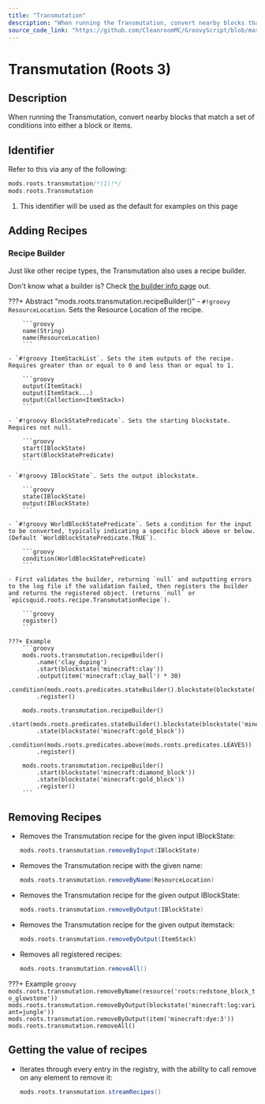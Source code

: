 ```yaml
---
title: "Transmutation"
description: "When running the Transmutation, convert nearby blocks that match a set of conditions into either a block or items."
source_code_link: "https://github.com/CleanroomMC/GroovyScript/blob/master/src/main/java/com/cleanroommc/groovyscript/compat/mods/roots/Transmutation.java"
---
```


# Transmutation (Roots 3)

## Description

When running the Transmutation, convert nearby blocks that match a set of conditions into either a block or items.

## Identifier

Refer to this via any of the following:

```groovy hl_lines="1"
mods.roots.transmutation/*(1)!*/
mods.roots.Transmutation
```

1. This identifier will be used as the default for examples on this page

## Adding Recipes

### Recipe Builder

Just like other recipe types, the Transmutation also uses a recipe builder.

Don't know what a builder is? Check [the builder info page](../../../groovy/builder.md) out.

???+ Abstract "mods.roots.transmutation.recipeBuilder()"
    - `#!groovy ResourceLocation`. Sets the Resource Location of the recipe.

        ```groovy
        name(String)
        name(ResourceLocation)
        ```

    - `#!groovy ItemStackList`. Sets the item outputs of the recipe. Requires greater than or equal to 0 and less than or equal to 1.

        ```groovy
        output(ItemStack)
        output(ItemStack...)
        output(Collection<ItemStack>)
        ```

    - `#!groovy BlockStatePredicate`. Sets the starting blockstate. Requires not null.

        ```groovy
        start(IBlockState)
        start(BlockStatePredicate)
        ```

    - `#!groovy IBlockState`. Sets the output iblockstate.

        ```groovy
        state(IBlockState)
        output(IBlockState)
        ```

    - `#!groovy WorldBlockStatePredicate`. Sets a condition for the input to be converted, typically indicating a specific block above or below. (Default `WorldBlockStatePredicate.TRUE`).

        ```groovy
        condition(WorldBlockStatePredicate)
        ```

    - First validates the builder, returning `null` and outputting errors to the log file if the validation failed, then registers the builder and returns the registered object. (returns `null` or `epicsquid.roots.recipe.TransmutationRecipe`).

        ```groovy
        register()
        ```

    ???+ Example
        ```groovy
        mods.roots.transmutation.recipeBuilder()
            .name('clay_duping')
            .start(blockstate('minecraft:clay'))
            .output(item('minecraft:clay_ball') * 30)
            .condition(mods.roots.predicates.stateBuilder().blockstate(blockstate('minecraft:gold_block')).below().register())
            .register()

        mods.roots.transmutation.recipeBuilder()
            .start(mods.roots.predicates.stateBuilder().blockstate(blockstate('minecraft:yellow_flower:type=dandelion')).properties('type').register())
            .state(blockstate('minecraft:gold_block'))
            .condition(mods.roots.predicates.above(mods.roots.predicates.LEAVES))
            .register()

        mods.roots.transmutation.recipeBuilder()
            .start(blockstate('minecraft:diamond_block'))
            .state(blockstate('minecraft:gold_block'))
            .register()
        ```



## Removing Recipes

- Removes the Transmutation recipe for the given input IBlockState:

    ```groovy
    mods.roots.transmutation.removeByInput(IBlockState)
    ```

- Removes the Transmutation recipe with the given name:

    ```groovy
    mods.roots.transmutation.removeByName(ResourceLocation)
    ```

- Removes the Transmutation recipe for the given output IBlockState:

    ```groovy
    mods.roots.transmutation.removeByOutput(IBlockState)
    ```

- Removes the Transmutation recipe for the given output itemstack:

    ```groovy
    mods.roots.transmutation.removeByOutput(ItemStack)
    ```

- Removes all registered recipes:

    ```groovy
    mods.roots.transmutation.removeAll()
    ```

???+ Example
    ```groovy
    mods.roots.transmutation.removeByName(resource('roots:redstone_block_to_glowstone'))
    mods.roots.transmutation.removeByOutput(blockstate('minecraft:log:variant=jungle'))
    mods.roots.transmutation.removeByOutput(item('minecraft:dye:3'))
    mods.roots.transmutation.removeAll()
    ```

## Getting the value of recipes

- Iterates through every entry in the registry, with the ability to call remove on any element to remove it:

    ```groovy
    mods.roots.transmutation.streamRecipes()
    ```
